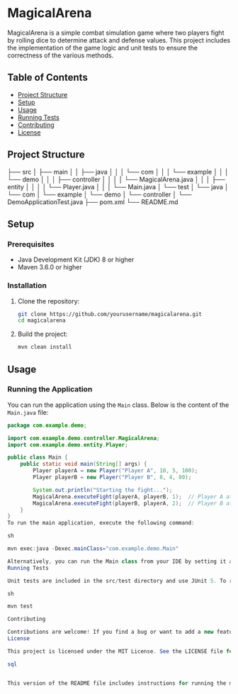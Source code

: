 # MagicalArena

MagicalArena is a simple combat simulation game where two players fight by rolling dice to determine attack and defense values. This project includes the implementation of the game logic and unit tests to ensure the correctness of the various methods.

## Table of Contents
- [Project Structure](#project-structure)
- [Setup](#setup)
- [Usage](#usage)
- [Running Tests](#running-tests)
- [Contributing](#contributing)
- [License](#license)

## Project Structure

├── src
│ ├── main
│ │ ├── java
│ │ │ └── com
│ │ │ └── example
│ │ │ └── demo
│ │ │ ├── controller
│ │ │ │ └── MagicalArena.java
│ │ │ ├── entity
│ │ │ │ └── Player.java
│ │ │ └── Main.java
│ └── test
│ └── java
│ └── com
│ └── example
│ └── demo
│ └── controller
│ └── DemoApplicationTest.java
├── pom.xml
└── README.md


## Setup

### Prerequisites
- Java Development Kit (JDK) 8 or higher
- Maven 3.6.0 or higher

### Installation
1. Clone the repository:
    ```sh
    git clone https://github.com/yourusername/magicalarena.git
    cd magicalarena
    ```

2. Build the project:
    ```sh
    mvn clean install
    ```

## Usage

### Running the Application
You can run the application using the `Main` class. Below is the content of the `Main.java` file:

```java
package com.example.demo;

import com.example.demo.controller.MagicalArena;
import com.example.demo.entity.Player;

public class Main {
    public static void main(String[] args) {
        Player playerA = new Player("Player A", 10, 5, 100);
        Player playerB = new Player("Player B", 8, 4, 80);

        System.out.println("Starting the fight...");
        MagicalArena.executeFight(playerA, playerB, 1);  // Player A attacks
        MagicalArena.executeFight(playerB, playerA, 2);  // Player B attacks
    }
}
To run the main application, execute the following command:

sh

mvn exec:java -Dexec.mainClass="com.example.demo.Main"

Alternatively, you can run the Main class from your IDE by setting it as the main class and running the project.
Running Tests

Unit tests are included in the src/test directory and use JUnit 5. To run the tests, execute the following command:

sh

mvn test

Contributing

Contributions are welcome! If you find a bug or want to add a new feature, feel free to open an issue or submit a pull request. Please ensure your code follows the existing style and includes relevant tests.
License

This project is licensed under the MIT License. See the LICENSE file for details.

sql


This version of the README file includes instructions for running the main application using Maven or an IDE, ensuring that users can easily execute the combat simulation game.

